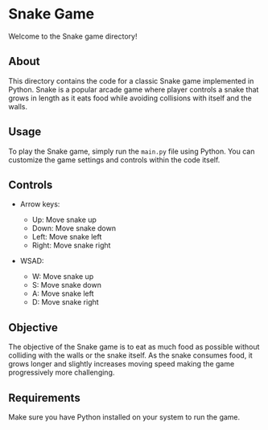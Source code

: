 # Snake Game

Welcome to the Snake game directory!

## About

This directory contains the code for a classic Snake game implemented in Python. Snake is a popular arcade game where player controls a snake that grows in length as it eats food while avoiding collisions with itself and the walls.

## Usage

To play the Snake game, simply run the `main.py` file using Python. You can customize the game settings and controls within the code itself.

## Controls

- Arrow keys:
  - Up: Move snake up
  - Down: Move snake down
  - Left: Move snake left
  - Right: Move snake right

- WSAD:
  - W: Move snake up
  - S: Move snake down
  - A: Move snake left
  - D: Move snake right

## Objective

The objective of the Snake game is to eat as much food as possible without colliding with the walls or the snake itself. As the snake consumes food, it grows longer and slightly increases moving speed making the game progressively more challenging.

## Requirements

Make sure you have Python installed on your system to run the game.
